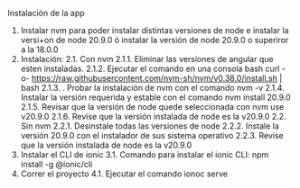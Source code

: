Instalación de la app


1. Instalar nvm para poder instalar distintas versiones de node e instalar la versi+on de node 20.9.0 ó instalar la versión de node 20.9.0 o superiror a la 18.0.0
2. Instalación:
2.1. Con nvm
2.1.1. Eliminar las versiones de angular que esten instaladas.
2.1.2. Ejecutar el comando en una consola bash
curl -o- https://raw.githubusercontent.com/nvm-sh/nvm/v0.38.0/install.sh | bash
2.1.3. . Probar la instalación de nvm con el comando nvm -v
2.1.4. Instalar la versión requerida y estable con el comando nvm install 20.9.0
2.1.5. Revisar que la versión de node quede seleccionada con nvm use v20.9.0
2.1.6. Revise que la versión instalada de node es la v20.9.0
2.2. Sin nvm
2.2.1. Desinstale todas las versiones de node
2.2.2. Instale la versión 20.9.0 con el instalador de sus sistema operativo
2.2.3. Revise que la versión instalada de node es la v20.9.0
3. Instalar el CLI de ionic
3.1. Comando para instalar el ionic CLI: npm install -g @ionic/cli
4. Correr el proyecto
4.1. Ejecutar el comando ionoc serve